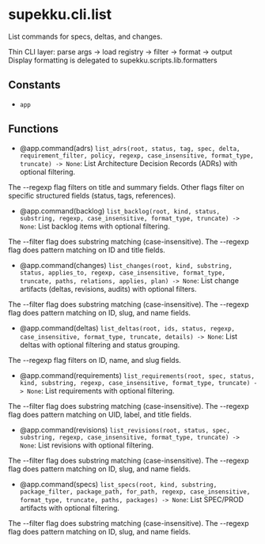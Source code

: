 # supekku.cli.list

List commands for specs, deltas, and changes.

Thin CLI layer: parse args → load registry → filter → format → output
Display formatting is delegated to supekku.scripts.lib.formatters

## Constants

- `app`

## Functions

- @app.command(adrs) `list_adrs(root, status, tag, spec, delta, requirement_filter, policy, regexp, case_insensitive, format_type, truncate) -> None`: List Architecture Decision Records (ADRs) with optional filtering.

The --regexp flag filters on title and summary fields.
Other flags filter on specific structured fields (status, tags, references).
- @app.command(backlog) `list_backlog(root, kind, status, substring, regexp, case_insensitive, format_type, truncate) -> None`: List backlog items with optional filtering.

The --filter flag does substring matching (case-insensitive).
The --regexp flag does pattern matching on ID and title fields.
- @app.command(changes) `list_changes(root, kind, substring, status, applies_to, regexp, case_insensitive, format_type, truncate, paths, relations, applies, plan) -> None`: List change artifacts (deltas, revisions, audits) with optional filters.

The --filter flag does substring matching (case-insensitive).
The --regexp flag does pattern matching on ID, slug, and name fields.
- @app.command(deltas) `list_deltas(root, ids, status, regexp, case_insensitive, format_type, truncate, details) -> None`: List deltas with optional filtering and status grouping.

The --regexp flag filters on ID, name, and slug fields.
- @app.command(requirements) `list_requirements(root, spec, status, kind, substring, regexp, case_insensitive, format_type, truncate) -> None`: List requirements with optional filtering.

The --filter flag does substring matching (case-insensitive).
The --regexp flag does pattern matching on UID, label, and title fields.
- @app.command(revisions) `list_revisions(root, status, spec, substring, regexp, case_insensitive, format_type, truncate) -> None`: List revisions with optional filtering.

The --filter flag does substring matching (case-insensitive).
The --regexp flag does pattern matching on ID, slug, and name fields.
- @app.command(specs) `list_specs(root, kind, substring, package_filter, package_path, for_path, regexp, case_insensitive, format_type, truncate, paths, packages) -> None`: List SPEC/PROD artifacts with optional filtering.

The --filter flag does substring matching (case-insensitive).
The --regexp flag does pattern matching on ID, slug, and name fields.

